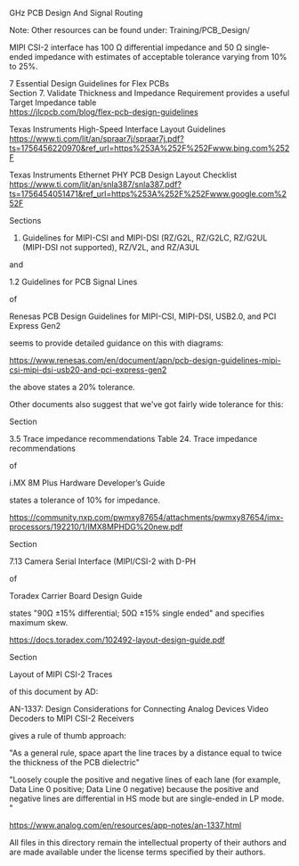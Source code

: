 GHz PCB Design And Signal Routing

Note: Other resources can be found under: Training/PCB_Design/

MIPI CSI-2 interface has 100 Ω differential impedance and 50 Ω single-ended impedance with estimates of acceptable tolerance varying from 10% to 25%.

7 Essential Design Guidelines for Flex PCBs\
Section 7. Validate Thickness and Impedance Requirement provides a useful Target Impedance table\
https://jlcpcb.com/blog/flex-pcb-design-guidelines

Texas Instruments High-Speed Interface Layout Guidelines\
https://www.ti.com/lit/an/spraar7j/spraar7j.pdf?ts=1756456220970&ref_url=https%253A%252F%252Fwww.bing.com%252F

Texas Instruments Ethernet PHY PCB Design Layout Checklist\
https://www.ti.com/lit/an/snla387/snla387.pdf?ts=1756454051471&ref_url=https%253A%252F%252Fwww.google.com%252F

Sections

1. Guidelines for MIPI-CSI and MIPI-DSI (RZ/G2L, RZ/G2LC, RZ/G2UL (MIPI-DSI not supported), RZ/V2L, and RZ/A3UL

and

1.2 Guidelines for PCB Signal Lines

of

Renesas PCB Design Guidelines for MIPI-CSI, MIPI-DSI, USB2.0, and PCI Express Gen2

seems to provide detailed guidance on this with diagrams:

https://www.renesas.com/en/document/apn/pcb-design-guidelines-mipi-csi-mipi-dsi-usb20-and-pci-express-gen2

the above states a 20% tolerance.

Other documents also suggest that we've got fairly wide tolerance for this:

Section

3.5 Trace impedance recommendations
Table 24. Trace impedance recommendations

of

i.MX 8M Plus Hardware Developer’s Guide

states a tolerance of 10% for impedance.

https://community.nxp.com/pwmxy87654/attachments/pwmxy87654/imx-processors/192210/1/IMX8MPHDG%20new.pdf

Section

7.13 Camera Serial Interface (MIPI/CSI-2 with D-PH

of

Toradex Carrier Board Design Guide

states "90Ω ±15% differential; 50Ω ±15% single ended" and specifies maximum skew.

https://docs.toradex.com/102492-layout-design-guide.pdf

Section

Layout of MIPI CSI-2 Traces

of this document by AD:

AN-1337: Design Considerations for Connecting Analog Devices Video Decoders to MIPI CSI-2 Receivers

gives a rule of thumb approach:

"As a general rule, space apart the line traces by a distance equal to twice the thickness of the PCB dielectric"

"Loosely couple the positive and negative lines of each lane (for example, Data Line 0 positive; Data Line 0 negative) because the positive and negative lines are differential in HS mode but are single-ended in LP mode. "

https://www.analog.com/en/resources/app-notes/an-1337.html

All files in this directory remain the intellectual property of their authors and are made available under the license terms specified by their authors.
